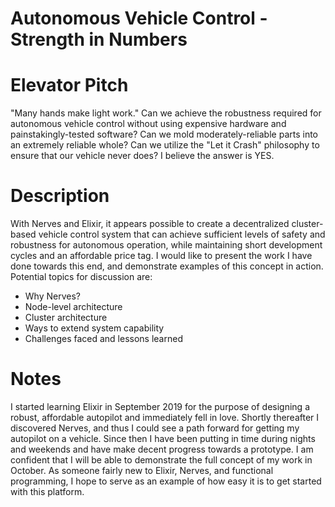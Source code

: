# Autonomous Vehicle Control - Strength in Numbers

# Elevator Pitch
"Many hands make light work." Can we achieve the robustness required for autonomous vehicle control without using expensive hardware and painstakingly-tested software? Can we mold moderately-reliable parts into an extremely reliable whole? Can we utilize the "Let it Crash" philosophy to ensure that our vehicle never does? I believe the answer is YES.

# Description

With Nerves and Elixir, it appears possible to create a decentralized cluster-based vehicle control system that can achieve sufficient levels of safety and robustness for autonomous operation, while maintaining short development cycles and an affordable price tag. I would like to present the work I have done towards this end, and demonstrate examples of this concept in action. Potential topics for discussion are:  
  * Why Nerves?
  * Node-level architecture
  * Cluster architecture
  * Ways to extend system capability
  * Challenges faced and lessons learned 


# Notes
I started learning Elixir in September 2019 for the purpose of designing a robust, affordable autopilot and immediately fell in love. Shortly thereafter I discovered Nerves, and thus I could see a path forward for getting my autopilot on a vehicle. Since then I have been putting in time during nights and weekends and have make decent progress towards a prototype. I am confident that I will be able to demonstrate the full concept of my work in October. As someone fairly new to Elixir, Nerves, and functional programming, I hope to serve as an example of how easy it is to get started with this platform. 